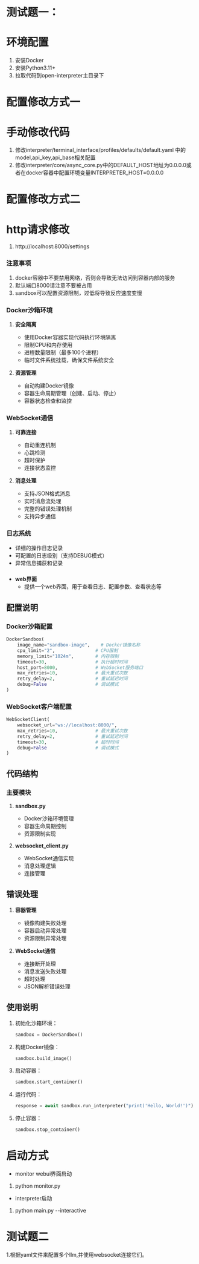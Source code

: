# 测试题一：
# 环境配置
1. 安装Docker
2. 安装Python3.11+
3. 拉取代码到open-interpreter主目录下

# 配置修改方式一
# 手动修改代码
1. 修改interpreter/terminal_interface/profiles/defaults/default.yaml 中的model,api_key,api_base相关配置
2. 修改interpreter/core/async_core.py中的DEFAULT_HOST地址为0.0.0.0或者在docker容器中配置环境变量INTERPRETER_HOST=0.0.0.0
# 配置修改方式二
# http请求修改
1. http://localhost:8000/settings

### 注意事项
1. docker容器中不要禁用网络，否则会导致无法访问到容器内部的服务
2. 默认端口8000请注意不要被占用
3. sandbox可以配置资源限制，过低将导致反应速度变慢

### Docker沙箱环境

1. **安全隔离**
   - 使用Docker容器实现代码执行环境隔离
   - 限制CPU和内存使用
   - 进程数量限制（最多100个进程）
   - 临时文件系统挂载，确保文件系统安全

2. **资源管理**
   - 自动构建Docker镜像
   - 容器生命周期管理（创建、启动、停止）
   - 容器状态检查和监控

### WebSocket通信

1. **可靠连接**
   - 自动重连机制
   - 心跳检测
   - 超时保护
   - 连接状态监控

2. **消息处理**
   - 支持JSON格式消息
   - 实时消息流处理
   - 完整的错误处理机制
   - 支持异步通信

### 日志系统

- 详细的操作日志记录
- 可配置的日志级别（支持DEBUG模式）
- 异常信息捕获和记录

###

- **web界面**
   - 提供一个web界面，用于查看日志、配置参数、查看状态等

## 配置说明

### Docker沙箱配置

```python
DockerSandbox(
    image_name="sandbox-image",    # Docker镜像名称
    cpu_limit="2",               # CPU限制
    memory_limit="1024m",        # 内存限制
    timeout=30,                  # 执行超时时间
    host_port=8000,              # WebSocket服务端口
    max_retries=10,              # 最大重试次数
    retry_delay=2,               # 重试延迟时间
    debug=False                  # 调试模式
)
```

### WebSocket客户端配置

```python
WebSocketClient(
    websocket_url="ws://localhost:8000/",
    max_retries=10,              # 最大重试次数
    retry_delay=2,               # 重试延迟时间
    timeout=30,                  # 超时时间
    debug=False                  # 调试模式
)
```

## 代码结构

### 主要模块

1. **sandbox.py**
   - Docker沙箱环境管理
   - 容器生命周期控制
   - 资源限制实现

2. **websocket_client.py**
   - WebSocket通信实现
   - 消息处理逻辑
   - 连接管理

## 错误处理

1. **容器管理**
   - 镜像构建失败处理
   - 容器启动异常处理
   - 资源限制异常处理

2. **WebSocket通信**
   - 连接断开处理
   - 消息发送失败处理
   - 超时处理
   - JSON解析错误处理

## 使用说明

1. 初始化沙箱环境：
   ```python
   sandbox = DockerSandbox()
   ```

2. 构建Docker镜像：
   ```python
   sandbox.build_image()
   ```

3. 启动容器：
   ```python
   sandbox.start_container()
   ```

4. 运行代码：
   ```python
   response = await sandbox.run_interpreter("print('Hello, World!')")
   ```

5. 停止容器：
   ```python
   sandbox.stop_container()
   ```

# 启动方式

- monitor webui界面启动
1. python monitor.py

- interpreter启动
1. python main.py --interactive


# 测试题二
1.根据yaml文件来配置多个llm,并使用websocket连接它们。
